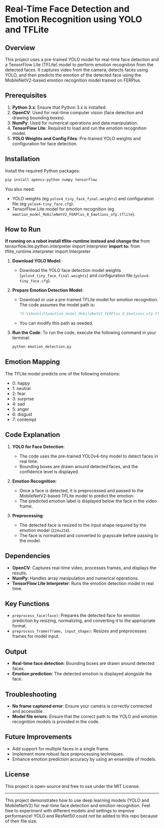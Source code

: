 # Real-Time Face Detection and Emotion Recognition using YOLO and TFLite

## Overview

This project uses a pre-trained YOLO model for real-time face detection and a TensorFlow Lite (TFLite) model to perform emotion recognition from the detected faces. It captures video from the camera, detects faces using YOLO, and then predicts the emotion of the detected face using the MobileNetV2-based emotion recognition model trained on FERPlus.

## Prerequisites

1. **Python 3.x**: Ensure that Python 3.x is installed.
2. **OpenCV**: Used for real-time computer vision (face detection and drawing bounding boxes).
3. **NumPy**: Used for numerical operations and data manipulation.
4. **TensorFlow Lite**: Required to load and run the emotion recognition model.
5. **YOLO Weights and Config Files**: Pre-trained YOLO weights and configuration for face detection.

## Installation

Install the required Python packages:

```bash
pip install opencv-python numpy tensorflow
```

You also need:
- YOLO weights (eg `yolov4_tiny_face_final.weights`) and configuration file (eg `yolov4-tiny_face.cfg`).
- TensorFlow Lite model for emotion recognition (eg `emotion_model_MobileNetV2_FERPlus_8_Emotions_ofp.tflite`).

## How to Run

**If running on a robot install tflite-runtime instead and change the** from tensorflow.lite.python.interpreter import Interpreter **import to:** from tflite_runtime.interpreter import Interpreter

1. **Download YOLO Model**:
   - Download the YOLO face detection model weights (`yolov4_tiny_face_final.weights`) and configuration file (`yolov4-tiny_face.cfg`).

2. **Prepare Emotion Detection Model**:
   - Download or use a pre-trained TFLite model for emotion recognition. The code assumes the model path is:
     
     ```python
     "D:\\models\\emotion_model_MobileNetV2_FERPlus_8_Emotions_ofp.tflite"
     ```
   
   - You can modify this path as needed.

3. **Run the Code**:
   To run the code, execute the following command in your terminal:
   
   ```bash
   python emotion_detection.py
   ```

## Emotion Mapping

The TFLite model predicts one of the following emotions:
- 0: happy
- 1: neutral
- 2: fear
- 3: surprise
- 4: sad
- 5: anger
- 6: disgust
- 7: contempt

## Code Explanation

1. **YOLO for Face Detection**:
   - The code uses the pre-trained YOLOv4-tiny model to detect faces in real time.
   - Bounding boxes are drawn around detected faces, and the confidence level is displayed.

2. **Emotion Recognition**:
   - Once a face is detected, it is preprocessed and passed to the MobileNetV2-based TFLite model to predict the emotion.
   - The predicted emotion label is displayed below the face in the video frame.

3. **Preprocessing**:
   - The detected face is resized to the input shape required by the emotion model (`224x224`).
   - The face is normalized and converted to grayscale before passing to the model.

## Dependencies

- **OpenCV**: Captures real-time video, processes frames, and displays the results.
- **NumPy**: Handles array manipulation and numerical operations.
- **TensorFlow Lite Interpreter**: Runs the emotion detection model in real time.

## Key Functions

- `preprocess_face(face)`: Prepares the detected face for emotion prediction by resizing, normalizing, and converting it to the appropriate format.
- `preprocess_frame(frame, input_shape)`: Resizes and preprocesses frames for model input.
  
## Output

- **Real-time face detection**: Bounding boxes are drawn around detected faces.
- **Emotion prediction**: The detected emotion is displayed alongside the face.

## Troubleshooting

- **No frame captured error**: Ensure your camera is correctly connected and accessible.
- **Model file errors**: Ensure that the correct path to the YOLO and emotion recognition models is provided in the code.

## Future Improvements

- Add support for multiple faces in a single frame.
- Implement more robust face preprocessing techniques.
- Enhance emotion prediction accuracy by using an ensemble of models.

## License

This project is open-source and free to use under the MIT License.

---

This project demonstrates how to use deep learning models (YOLO and MobileNetV2) for real-time face detection and emotion recognition. Feel free to experiment with different models and settings to improve performance! YOLO and ResNet50 could not be added to this repo because of their file size.